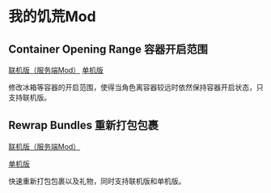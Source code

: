 # 我的饥荒Mod

## Container Opening Range 容器开启范围

[联机版（服务端Mod）](https://steamcommunity.com/sharedfiles/filedetails/?id=1664346446)
[单机版](https://steamcommunity.com/sharedfiles/filedetails/?id=1672034886)

修改冰箱等容器的开启范围，使得当角色离容器较远时依然保持容器开启状态，只支持联机版。





## Rewrap Bundles 重新打包包裹

[联机版（服务端Mod）](https://steamcommunity.com/sharedfiles/filedetails/?id=1668892381)

[单机版](https://steamcommunity.com/sharedfiles/filedetails/?id=1670014949)

快速重新打包包裹以及礼物，同时支持联机版和单机版。

